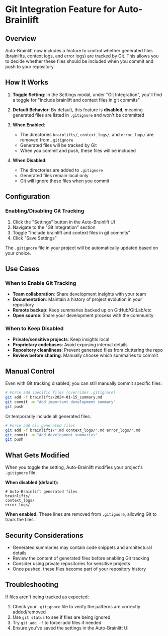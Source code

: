 # Git Integration Feature for Auto-Brainlift

## Overview

Auto-Brainlift now includes a feature to control whether generated files (brainlifts, context logs, and error logs) are tracked by Git. This allows you to decide whether these files should be included when you commit and push to your repository.

## How It Works

1. **Toggle Setting**: In the Settings modal, under "Git Integration", you'll find a toggle for "Include brainlift and context files in git commits"
   
2. **Default Behavior**: By default, this feature is **disabled**, meaning generated files are listed in `.gitignore` and won't be committed
   
3. **When Enabled**: 
   - The directories `brainlifts/`, `context_logs/`, and `error_logs/` are removed from `.gitignore`
   - Generated files will be tracked by Git
   - When you commit and push, these files will be included

4. **When Disabled**: 
   - The directories are added to `.gitignore`
   - Generated files remain local only
   - Git will ignore these files when you commit

## Configuration

### Enabling/Disabling Git Tracking

1. Click the "Settings" button in the Auto-Brainlift UI
2. Navigate to the "Git Integration" section
3. Toggle "Include brainlift and context files in git commits"
4. Click "Save Settings"

The `.gitignore` file in your project will be automatically updated based on your choice.

## Use Cases

### When to Enable Git Tracking
- **Team collaboration**: Share development insights with your team
- **Documentation**: Maintain a history of project evolution in your repository
- **Remote backup**: Keep summaries backed up on GitHub/GitLab/etc
- **Open source**: Share your development process with the community

### When to Keep Disabled
- **Private/sensitive projects**: Keep insights local
- **Proprietary codebases**: Avoid exposing internal details
- **Repository cleanliness**: Prevent generated files from cluttering the repo
- **Review before sharing**: Manually choose which summaries to commit

## Manual Control

Even with Git tracking disabled, you can still manually commit specific files:

```bash
# Force add specific files (overrides .gitignore)
git add -f brainlifts/2024-01-15_summary.md
git commit -m "Add important development summary"
git push
```

Or temporarily include all generated files:

```bash
# Force add all generated files
git add -f brainlifts/*.md context_logs/*.md error_logs/*.md
git commit -m "Add development summaries"
git push
```

## What Gets Modified

When you toggle the setting, Auto-Brainlift modifies your project's `.gitignore` file:

**When disabled (default):**
```gitignore
# Auto-Brainlift generated files
brainlifts/
context_logs/
error_logs/
```

**When enabled:**
These lines are removed from `.gitignore`, allowing Git to track the files.

## Security Considerations

- Generated summaries may contain code snippets and architectural details
- Review the content of generated files before enabling Git tracking
- Consider using private repositories for sensitive projects
- Once pushed, these files become part of your repository history

## Troubleshooting

If files aren't being tracked as expected:
1. Check your `.gitignore` file to verify the patterns are correctly added/removed
2. Use `git status` to see if files are being ignored
3. Try `git add -f` to force-add files if needed
4. Ensure you've saved the settings in the Auto-Brainlift UI 